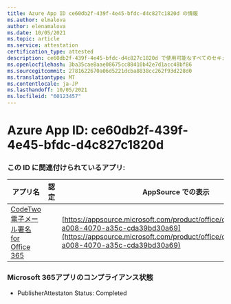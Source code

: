 ```yaml
---
title: Azure App ID ce60db2f-439f-4e45-bfdc-d4c827c1820d の情報
ms.author: elmalova
author: elenamalova
ms.date: 10/05/2021
ms.topic: article
ms.service: attestation
certification_type: attested
description: ce60db2f-439f-4e45-bfdc-d4c827c1820d で使用可能なすべてのセキュリティおよびコンプライアンス情報。
ms.openlocfilehash: 3ba35cae8aae08675cc88410b42e7d1acc48bf86
ms.sourcegitcommit: 2781622670a06d5221dcba8838cc262f93d228d0
ms.translationtype: MT
ms.contentlocale: ja-JP
ms.lasthandoff: 10/05/2021
ms.locfileid: "60123457"
---
```

# <a name="azure-app-id-ce60db2f-439f-4e45-bfdc-d4c827c1820d"></a>Azure App ID: ce60db2f-439f-4e45-bfdc-d4c827c1820d


### <a name="apps-associated-with-this-id"></a>この ID に関連付けられているアプリ:
| **アプリ名** | **認定** | **AppSource での表示** |
|--------------|---------------|-----------------------|
| [CodeTwo 電子メール署名 for Office 365](https://docs.microsoft.com/microsoft-365-app-certification/forward/codetwo.3d2daeb9-a008-4070-a35c-cda39bd30a69) |  | [https://appsource.microsoft.com/product/office/codetwo.3d2daeb9-a008-4070-a35c-cda39bd30a69](https://appsource.microsoft.com/product/office/codetwo.3d2daeb9-a008-4070-a35c-cda39bd30a69) |

### <a name="microsoft-365-app-compliance-status"></a>Microsoft 365アプリのコンプライアンス状態
- PublisherAttestaton Status: Completed
